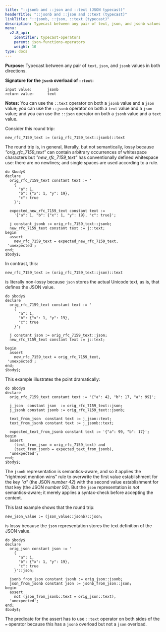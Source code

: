 ```yaml
---
title: "::jsonb and ::json and ::text (JSON typecast)"
headerTitle: "::jsonb and ::json and ::text (typecast)"
linkTitle: "::jsonb, ::json, ::text (typecast)"
description: Typecast between any pair of text, json, and jsonb values.
menu:
  v2.8_api:
    identifier: typecast-operators
    parent: json-functions-operators
    weight: 10
type: docs
---
```


**Purpose:** Typecast between any pair of `text`, `json`, and `jsonb` values in both directions.

**Signature for the `jsonb` overload of `::text`:**

```
input value:       jsonb
return value:      text
```

**Notes:** You can use the `::text` operator on both a `jsonb` value and a `json` value;
you can use the `::jsonb` operator on both a `text` value and a `json` value; and
you can use the `::json` operator on both a `jsonb` value and a `text` value.

Consider this round trip:

```
new_rfc_7159_text := (orig_rfc_7159_text::jsonb)::text
```

The round trip is, in general, literally, but not semantically, lossy because _"orig_rfc_7159_text"_ can contain arbitrary occurrences of whitespace characters but _"new_rfc_7159_text"_ has conventionally defined whitespace use: there are no newlines; and single spaces are used according to a rule.

```plpgsql
do $body$
declare
  orig_rfc_7159_text constant text := '
    {
      "a": 1,
      "b": {"x": 1, "y": 19},
      "c": true
    }';

  expected_new_rfc_7159_text constant text :=
    '{"a": 1, "b": {"x": 1, "y": 19}, "c": true}';

  j constant jsonb := orig_rfc_7159_text::jsonb;
  new_rfc_7159_text constant text := j::text;
begin
  assert
    new_rfc_7159_text = expected_new_rfc_7159_text,
 'unexpected';
end;
$body$;
```

In contrast, this:

```
new_rfc_7159_text := (orig_rfc_7159_text::json)::text
```

is literally non-lossy because `json` stores the actual Unicode text, as is, that defines the JSON value.

```plpgsql
do $body$
declare
  orig_rfc_7159_text constant text := '
    {
      "a": 1,
      "b": {"x": 1, "y": 19},
      "c": true
    }';

  j constant json := orig_rfc_7159_text::json;
  new_rfc_7159_text constant text := j::text;

begin
  assert
    new_rfc_7159_text = orig_rfc_7159_text,
 'unexpected';
end;
$body$;
```

This example illustrates the point dramatically:

```plpgsql
do $body$
declare
  orig_rfc_7159_text constant text := '{"a": 42, "b": 17, "a": 99}';

  j_json  constant json  := orig_rfc_7159_text::json;
  j_jsonb constant jsonb := orig_rfc_7159_text::jsonb;

  text_from_json  constant text := j_json::text;
  text_from_jsonb constant text := j_jsonb::text;

  expected_text_from_jsonb constant text := '{"a": 99, "b": 17}';
begin
  assert
    (text_from_json = orig_rfc_7159_text) and
    (text_from_jsonb = expected_text_from_jsonb),
  'unexpected';
end;
$body$;
```

The `jsonb` representation is semantics-aware, and so it applies the "rightmost mention wins" rule to overwrite the first value establishment for the key _"a"_ (the JSON _number 42_) with the second value establishment for that key (the JSON _number 92_). But the `json` representation is _not_ semantics-aware; it merely applies a syntax-check before accepting the content.

This last example shows that the round trip:

```
new_json_value := (json_value::jsonb)::json;
```

is lossy because the `json` representation stores the text definition of the JSON value.

```plpgsql
do $body$
declare
  orig_json constant json := '
    {
      "a": 1,
      "b": {"x": 1, "y": 19},
      "c": true
    }'::json;

  jsonb_from_json constant jsonb := orig_json::jsonb;
  json_from_jsonb constant json := jsonb_from_json::json;
begin
  assert
    not (json_from_jsonb::text = orig_json::text),
  'unexpected';
end;
$body$;
```
The predicate for the assert has to use `::text` operator on both sides of the `=` operator because this has a `jsonb` overload but not a `json` overload.
